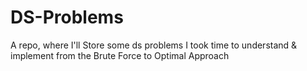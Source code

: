 # DS-Problems
A repo, where I'll Store some ds problems I took time to understand &amp; implement from the Brute Force to Optimal Approach
